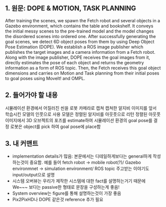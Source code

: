 ## 1. 원문: DOPE & MOTION, TASK PLANNING
After training the scenes, we spawn the Fetch robot and several objects in a Gazebo environment, which contains the table and bookshelf. It conveys the initial messy scenes to the pre-trained model and the model changes the disordered scenes into ordered one. After successfully generating the goal scenes, we detect 6D object poses from them by using Deep Object Pose Estimation (DOPE). We establish a ROS image publisher which publishes the target images and a camera information from a Fetch robot. Along with the image publisher, DOPE receives the goal images from it, directly estimates the pose of each object and returns the geometry information as a form of ROS topic. Then, the Fetch receives this goal object dimensions and carries on Motion and Task planning from their initial poses to goal poses using MoveIt! and OMPL.


## 2. 들어가야 할 내용

시뮬레이션 환경에서 어질러진 씬을 로봇 카메라로 캡쳐
캡쳐한 알지비 이미지를 앞서 학습시킨 모델의 인풋으로 사용
모델은 정렬된 알지비를 아웃풋으로 리턴
정렬된 아웃풋 이미지에서 3D 오브젝트의 포즈를 estimate하여 시뮬레이션 환경의 goal pose를 결정
로봇은 object를 pick 하여 goal pose에 place함


## 3. 내 커맨트
* implementation details가 많음: 본문에서는 디테일하게보다는 general하게 작성하는것이 중요함. 예를 들어 fetch robot -> mobile robot(?)/ Gazebo environmnet -> simulation environment/ ROS topic 주고받는 이야기도 input/output으로 설명 
* 시스템 오버뷰는 우리가 제작한 시스템에 대한 fact를 설명하는거기 때문에 We~~~ 보다는 passive한 형태로 문장을 구성하는게 좋음!
* System overview는 figure를 통해 설명하는것이 가장 좋음
* Pix2PixHD나 DOPE 같은것 reference 추가 필요

